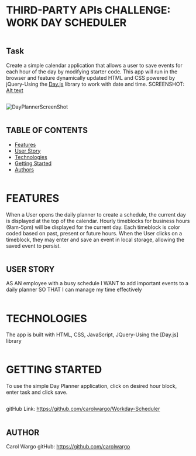 # THIRD-PARTY APIs CHALLENGE: WORK DAY SCHEDULER
```
```
## Task
Create a simple calendar application that allows a user to save events for each hour of the day by modifying starter code. This app will run in the browser and feature dynamically updated HTML and CSS powered by jQuery-Using the [Day.js](https://day.js.org/en/) library to work with date and time.
SCREENSHOT: [Alt text](DayPlannerScreenShot.png)
```
```
![DayPlannerScreenShot](https://user-images.githubusercontent.com/84477950/230229794-891e8206-da29-4ef3-8c2d-00741c3cda53.png)
```
```
## TABLE OF CONTENTS
- [Features](#features)
- [User Story](#user-story)
- [Technologies](#technologies)
- [Getting Started](#getting-started)
- [Authors](#authors)
```
```
# FEATURES
When a User opens the daily planner to create a schedule, the current day is displayed at the top of the calendar. Hourly timeblocks for business hours (9am-5pm) will be displayed for the current day. Each timeblock is color coded based on past, present or future hours. When the User clicks on a timeblock, they may enter and save an event in local storage, allowing the saved event to persist. 
```
```
## USER STORY
AS AN employee with a busy schedule
I WANT to add important events to a daily planner 
SO THAT I can manage my time effectively 
```
```
# TECHNOLOGIES
The app is built with HTML, CSS, JavaScript, JQuery-Using the [Day.js] library
```
```
# GETTING STARTED
To use the simple Day Planner application, click on desired hour block, enter task and click save. 
```
```

gitHub Link: 
    https://github.com/carolwargo/Workday-Scheduler
```
```
## AUTHOR
Carol Wargo
gitHub: 
    https://github.com/carolwargo
```
